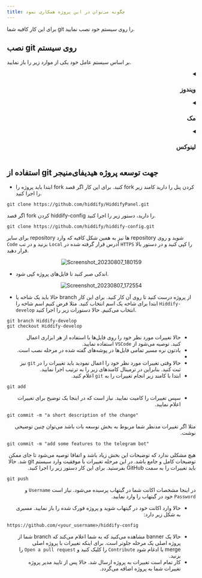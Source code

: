 ```yaml
---
title: چگونه می‌توان در این پروژه همکاری نمود
---
```


برای این کار کافیه شما git را روی سیستم خود نصب نمایید.

## نصب git روی سیستم 
بر اساس سیستم عامل خود یکی از موارد زیر را باز نمایید.
<details dir=rtl><summary><h3>ویندوز</h3></summary>

- ابتدا به [اینجا](https://git-scm.com/download/win) بروید و نسخه مخصوص ویندوز را دانلود کنید.
- سپس فایل دانلود شده را از حالت فشرده خارج نمایید و برای نصب آن را ارا نمایید.
<div align=center markdown="1">

![location-git-windows-download](https://github.com/hiddify/hiddify-config/assets/125398461/cd883726-f340-441c-bbca-df98f0389de2)

</div>

- سپس wizard نصب را تا انتها با next و yes دنبال کنید. پیشنهاد می‌شود تنظیمات دیفالت را تغییر ندهید.

<div align=center markdown="1">

![read-and-accept-git-license-agreement](https://github.com/hiddify/hiddify-config/assets/125398461/c8220a90-4f88-451f-ac60-ca6280feef20)

</div>
به صورت دیفالت محل نصب git در این مسیر است.
<div dir=ltr>

```
C:/Program Files/Git
```
</div>
یعنی در مراحل بعد، پروژه‌ها در این مسیر قرار می‌گیرند. کار تمام است.
- برای چک کردن ورژن `git` نصب شده، `command prompt` را باز نمایید و دستور زیر را اجرا کنید.

<div dir=ltr>

```
git version
```

</div>

- به صورت دیفالت `git` در پوشه `Home` کاربر نصب می‌گردد.
</details>

<details dir=rtl><summary><h3>مک</h3></summary>

- ابتدا از [اینجا](https://sourceforge.net/projects/git-osx-installer/files/git-2.23.0-intel-universal-mavericks.dmg/download?use_mirror=autoselect) فایل نصب را دانلود کنید.
- سپس آن را جارا نمایید. نصب خیلی ساده‌ای دارد.
- بعد از نصب برای چک کردن ورژن `git` نصب شده، `terminal` را باز نمایید و دستور زیر را اجرا کنید.

<div dir=ltr>

```
git version
```

</div>


</details>

<details dir=rtl><summary><h3>لینوکس</h3></summary>

در اکثر توزیع‌های سیستم عامل لینوکس git به صورت دیفالت نصب است و نیاز نیست کار خاصی بکنید. اما اگر به هر دلیلی نیاز بود آن را نصب نمایید باید سرچ بزنید و کامند مناسب مربوط به آن توزیع را پیدا کنید. در ادامه کامند نصب مربوط به ند توزیع معروف قرار می‌گیرد.
<div dir=ltr>

**Debian/Ubuntu**

```
sudo apt-get install git-all
```

**Fedora**

```
dnf install git-all
```

**Arch**
````
pacman -Syu git-all
````
</div>

در همه توزیع‌ها git در مسیر Home کاربر نصب می‌گردد.
- برای چک کردن نسخه git نصب شده در ترمیال این دستور را اجرا کنید.

<div dir=ltr>

```
git version
```
</div>

</details>




## استفاده از git جهت توسعه پروژه هیدیفای‌منیجر

- ابتدا باید پروژه را fork کنید. برای این کار اگر قصد fork کردن پنل را دارید کامند زیر را اجرا کنید.

<div dir=ltr>

```
git clone https://github.com/hiddify/HiddifyPanel.git
```

</div>

اگر قصد fork کردن hiddify-config را دارید، دستور زیر را اجرا کنید.

<div dir=ltr>

```
git clone https://github.com/hiddify/hiddify-config.git
```

</div>

برای سایر repository ها نیز به همین شکل کافیه که وارد repository شوید و روی `Code` بزنید و در تب `Local` آدرس قرار گرفته شده در‌ `HTTPS` را کپی کنید و در دستور بالا قرار دهید.

<div align=center markdown="1">

![Screenshot_20230807_180159](https://github.com/hiddify/hiddify-config/assets/125398461/483dde4e-e4fd-470a-be94-552d5c72c2a8)

</div>

- اندکی صبر کنید تا فایل‌های پروژه کپی شود.

<div align=center markdown="1">

![Screenshot_20230807_172554](https://github.com/hiddify/hiddify-config/assets/125398461/b4730f3a-3f86-4792-8ccc-6a5789056c1d)

</div>

- حالا باید یک شاخه یا branch از پروژه درست کنید تا روی آن کار کنید. برای این کار ابتدا برای شاخه یک اسم انتخاب کنید. مثلا فرض کنیم اسم شاخه را `Hiddify-develop` انتخاب می‌کنیم. حالا دستورات زیر را اجرا کنید. 

<div dir="ltr" >

```
git branch Hiddify-develop
git checkout Hiddify-develop
```

</div>

<div dir="rtl" >

-  حالا تغییرات مورد نظر خود را روی فایل‌ها با استفاده از هر ابزاری اعمال کنید. توصیه می‌شود از `VSCode` استفاده نمایید.
-  یادتون نره مسیر تمامی فایل‌ها در پوشه‌های گفته شده در مرحله نصب است.
- 
- حالا وقتی تغییرات مورد نظر خود را اعمال نمودید باید تغییرات را در `git` نیز ثبت کنید. بنابراین در ترمینال کامند‌های زیر را به ترتیب اجرا نمایید.
- ابتدا با کامند زیر انجام تغییرات را به `git` اعلام کنید.


<div dir=ltr>

```
git add
```

</div>

- سپس تغییرات را کامیت نمایید. نیاز است که در اینجا یک توضیح برای تغییرات اعلام نمایید.

<div dir=ltr>

```
git commit -m "a short description of the change"
```

</div>

مثلا اگر تغییرات مدنظر شما مربوط به بخش توسعه بات باشد می‌توان چنین توضیحی نوشت.


<div dir=ltr>

```
git commit -m "add some features to the telegram bot"
```

</div> 

هیچ مشکلی ندارد که توضیحات این بخش زیاد باشد و اتفاقا توصیه می‌شود تا جای ممکن توضیحات کامل و جامع باشد.
در این مرحله تغییرات با موفقیت وارد سیستم git شد. حالا باید تغییرات را به سمت GitHub بفرستید. برای این کار دستور زیر را اجرا کنید. 

<div dir=ltr>

```
git push
```
</div>

در اینجا مشخصات اکانت شما در گیتهاب پرسیده می‌شود. نیاز است `Username` و `Password` خود در گیتهاب را وارد نمایید.


- حالا وارد اکانت خود در گیتهاب شوید و پروژه فورک شده را باز نمایید.
مسیری به شکل زیر دارد:

<div dir=ltr>

`https://github.com/<your_username>/hiddify-config`

</div>

- حالا یک banner مشاهده می‌کنید که به شما اعلام می‌کند که branch شما از پروژه اصلی یک مرحله جلوتر است. برای اینکه تغییرات با پروژه اصلی merge یا ادغام شود `Contribute` را کلیک کنید و `Open a pull request` را بزنید.
- کار تمام است تغییرات به پروژه ارسال شد. حالا پس از تایید مدیر پروژه تغییرات شما به پروژه اضافه می‌گردد.

